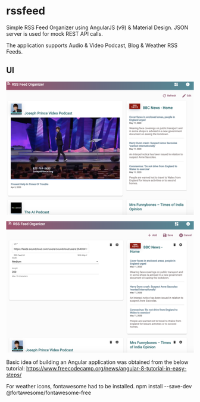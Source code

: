 # rssfeed
Simple RSS Feed Organizer using AngularJS (v9) & Material Design.
JSON server is used for mock REST API calls.

The application supports Audio & Video Podcast, Blog & Weather RSS Feeds.

## UI
![Dashboard](https://github.com/shirleythomas/rssfeed/blob/master/screenshots/readonly.png)


![Settings](https://github.com/shirleythomas/rssfeed/blob/master/screenshots/editable.png)

Basic idea of building an Angular application was obtained from the below tutorial:
https://www.freecodecamp.org/news/angular-8-tutorial-in-easy-steps/

For weather icons, fontawesome had to be installed.
npm install --save-dev @fortawesome/fontawesome-free
